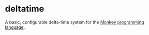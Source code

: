 deltatime
=========

A basic, configurable delta-time system for the [Monkey programming language](https://github.com/blitz-research/monkey).
